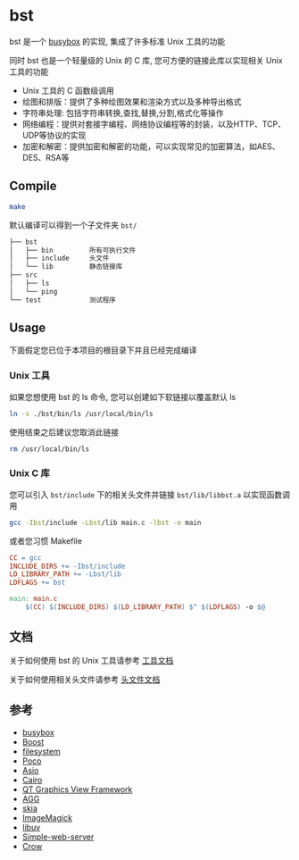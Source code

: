 # bst

bst 是一个 [busybox](https://busybox.net/) 的实现, 集成了许多标准 Unix 工具的功能

同时 bst 也是一个轻量级的 Unix 的 C 库, 您可方便的链接此库以实现相关 Unix 工具的功能

- Unix 工具的 C 函数级调用
- 绘图和排版：提供了多种绘图效果和渲染方式以及多种导出格式
- 字符串处理: 包括字符串转换,查找,替换,分割,格式化等操作
- 网络编程：提供对套接字编程、网络协议编程等的封装，以及HTTP、TCP、UDP等协议的实现
- 加密和解密：提供加密和解密的功能，可以实现常见的加密算法，如AES、DES、RSA等

## Compile

```bash
make
```

默认编译可以得到一个子文件夹 `bst/`

```bash
├── bst
│   ├── bin         所有可执行文件
│   ├── include     头文件
│   └── lib         静态链接库
├── src
│   ├── ls
│   └── ping
└── test            测试程序
```

## Usage

下面假定您已位于本项目的根目录下并且已经完成编译

### Unix 工具

如果您想使用 bst 的 ls 命令, 您可以创建如下软链接以覆盖默认 ls

```bash
ln -s ./bst/bin/ls /usr/local/bin/ls
```

使用结束之后建议您取消此链接

```bash
rm /usr/local/bin/ls
```

### Unix C 库

您可以引入 `bst/include` 下的相关头文件并链接 `bst/lib/libbst.a` 以实现函数调用

```bash
gcc -Ibst/include -Lbst/lib main.c -lbst -o main
```

或者您习惯 Makefile

```Makefile
CC = gcc
INCLUDE_DIRS += -Ibst/include
LD_LIBRARY_PATH += -Lbst/lib
LDFLAGS += bst

main: main.c
    $(CC) $(INCLUDE_DIRS) $(LD_LIBRARY_PATH) $^ $(LDFLAGS) -o $@
```

## 文档

关于如何使用 bst 的 Unix 工具请参考 [工具文档](https://luzhixing12345.github.io/bst)

关于如何使用相关头文件请参考 [头文件文档](https://luzhixing12345.github.io/bst)

## 参考

- [busybox](https://busybox.net/)
- [Boost](https://www.boost.org/)
- [filesystem](https://en.cppreference.com/w/cpp/filesystem)
- [Poco](https://github.com/pocoproject/poco)
- [Asio](https://think-async.com/Asio/)
- [Cairo](https://www.cairographics.org/)
- [QT Graphics View Framework](https://doc.qt.io/qt-6/graphicsview.html)
- [AGG](https://github.com/ghaerr/agg-2.6)
- [skia](https://skia.org/)
- [ImageMagick](https://imagemagick.org/script/magick++.php)
- [libuv](https://github.com/libuv/libuv)
- [Simple-web-server](https://github.com/eidheim/Simple-Web-Server)
- [Crow](https://crowcpp.org/master/)